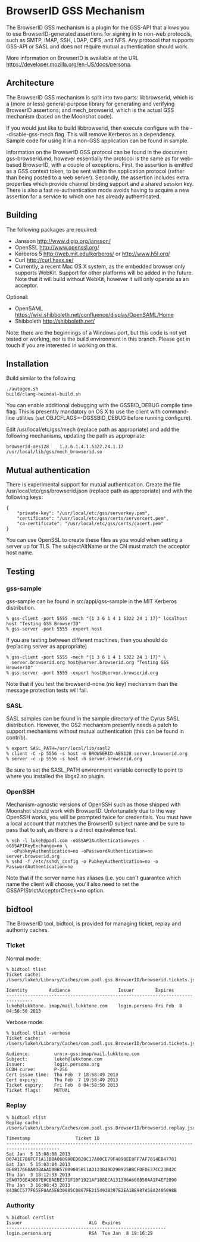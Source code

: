 # BrowserID GSS Mechanism

The BrowserID GSS mechanism is a plugin for the GSS-API that allows you to use
BrowserID-generated assertions for signing in to non-web protocols, such as
SMTP, IMAP, SSH, LDAP, CIFS, and NFS. Any protocol that supports GSS-API or
SASL and does not require mutual authentication should work.

More information on BrowserID is available at the URL
<https://developer.mozilla.org/en-US/docs/persona>.

## Architecture

The BrowserID GSS mechanism is split into two parts: libbrowserid, which is a
(more or less) general-purpose library for generating and verifying BrowserID
assertions; and mech\_browserid, which is the actual GSS mechanism (based on
the Moonshot code).

If you would just like to build libbrowserid, then execute configure with the
--disable-gss-mech flag. This will remove Kerberos as a dependency. Sample code
for using it in a non-GSS application can be found in sample.

Information on the BrowserID GSS protocol can be found in the document
gss-browserid.md, however essentially the protocol is the same as for web-based
BrowserID, with a couple of exceptions. First, the assertion is emitted as a
GSS context token, to be sent within the application protocol (rather than
being posted to a web server). Secondly, the assertion includes extra
properties which provide channel binding support and a shared session key.
There is also a fast re-authentication mode avoids having to acquire a new
assertion for a service to which one has already authenticated.

## Building

The following packages are required:

* Jansson <http://www.digip.org/jansson/>
* OpenSSL <http://www.openssl.org/>
* Kerberos 5 <http://web.mit.edu/kerberos/> or <http://www.h5l.org/>
* Curl <http://curl.haxx.se/>
* Currently, a recent Mac OS X system, as the embedded browser only supports
  WebKit. Support for other platforms will be added in the future. Note that
  it will build without WebKit, however it will only operate as an acceptor.

Optional:

* OpenSAML <https://wiki.shibboleth.net/confluence/display/OpenSAML/Home>
* Shibboleth <http://shibboleth.net/>

Note: there are the beginnings of a Windows port, but this code is not yet
tested or working, nor is the build environment in this branch. Please get in
touch if you are interested in working on this.

## Installation

Build similar to the following:

    ./autogen.sh
    build/clang-heimdal-build.sh

You can enable additional debugging with the GSSBID\_DEBUG compile time flag.
This is presently mandatory on OS X to use the client with command-line
utilities (set OBJCFLAGS=-DGSSBID\_DEBUG before running configure).

Edit /usr/local/etc/gss/mech (replace path as appropriate) and add the
following mechanisms, updating the path as appropriate:

    browserid-aes128    1.3.6.1.4.1.5322.24.1.17 /usr/local/lib/gss/mech_browserid.so

## Mutual authentication

There is experimental support for mutual authentication. Create the file
/usr/local/etc/gss/browserid.json (replace path as appropriate) and with
the following keys:

    {
        "private-key": "/usr/local/etc/gss/serverkey.pem",
        "certificate": "/usr/local/etc/gss/certs/servercert.pem",
        "ca-certificate": "/usr/local/etc/gss/certs/cacert.pem"
    }

You can use OpenSSL to create these files as you would when setting a server up
for TLS. The subjectAltName or the CN must match the acceptor host name.

## Testing

### gss-sample

gss-sample can be found in src/appl/gss-sample in the MIT Kerberos
distribution.

    % gss-client -port 5555 -mech "{1 3 6 1 4 1 5322 24 1 17}" localhost host "Testing GSS BrowserID"
    % gss-server -port 5555 -export host

If you are testing between different machines, then you should do (replacing
server as appropriate)

    % gss-client -port 5555 -mech "{1 3 6 1 4 1 5322 24 1 17}" \
      server.browserid.org host@server.browserid.org "Testing GSS BrowserID"
    % gss-server -port 5555 -export host@server.browserid.org

Note that if you test the browserid-none (no key) mechanism than the message
protection tests will fail.

### SASL

SASL samples can be found in the sample directory of the Cyrus SASL
distribution. However, the GS2 mechanism presently needs a patch to support
mechanisms without mutual authentication (this can be found in contrib).

    % export SASL_PATH=/usr/local/lib/sasl2
    % client -C -p 5556 -s host -m BROWSERID-AES128 server.browserid.org
    % server -c -p 5556 -s host -h server.browserid.org

Be sure to set the SASL\_PATH environment variable correctly to point to where
you installed the libgs2.so plugin.

### OpenSSH

Mechanism-agnostic versions of OpenSSH such as those shipped with Moonshot
should work with BrowserID. Unfortunately due to the way OpenSSH works, you
will be prompted twice for credentials. You must have a local account that
matches the BrowserID subject name and be sure to pass that to ssh, as there is
a direct equivalence test.

    % ssh -l lukeh@padl.com -oGSSAPIAuthentication=yes -oGSSAPIKeyExchange=no \
      -oPubkeyAuthentication=no -oPasswordAuthentication=no server.browserid.org
    % sshd -f /etc/sshd\_config -o PubkeyAuthentication=no -o PasswordAuthentication=no

Note that if the server name has aliases (i.e. you can't guarantee which name
the client will choose, you'll also need to set the
GSSAPIStrictAcceptorCheck=no option.

## bidtool

The BrowserID tool, bidtool, is provided for managing ticket, replay and
authority caches.

### Ticket

Normal mode:

    % bidtool tlist 
    Ticket cache: /Users/lukeh/Library/Caches/com.padl.gss.BrowserID/browserid.tickets.json
    
    Identity        Audience                  Issuer        Expires                 
    --------------------------------------------------------------------------------
    lukeh@lukktone. imap/mail.lukktone.com    login.persona Fri Feb  8 04:58:50 2013

Verbose mode:

    % bidtool tlist -verbose
    Ticket cache: /Users/lukeh/Library/Caches/com.padl.gss.BrowserID/browserid.tickets.json

    Audience:         urn:x-gss:imap/mail.lukktone.com
    Subject:          lukeh@lukktone.com
    Issuer:           login.persona.org
    ECDH curve:       P-256
    Cert issue time:  Thu Feb  7 18:58:49 2013
    Cert expiry:      Thu Feb  7 19:58:49 2013
    Ticket expiry:    Fri Feb  8 04:58:50 2013
    Ticket flags:     MUTUAL

### Replay

    % bidtool rlist
    Replay cache:     /Users/lukeh/Library/Caches/com.padl.gss.BrowserID/browserid.replay.json

    Timestamp                 Ticket ID
    ------------------------------------------------------------------------------------------
    Sat Jan  5 15:08:08 2013  D0741E786FCF1A11BBA0609A0EDB20C17A00CE79F4890EE8FF7AF7014EB47781
    Sat Jan  5 15:03:04 2013  0E6817660A9DBAAAD0BB57009005B11AD123B49D29B925BBCFDFDE37CC23B42C
    Thu Jan  3 18:12:33 2013  28A07D0E43887E0CBAEBE371F10F1921AF188ECA131386A660B50AA1F4EF2890
    Thu Jan  3 16:08:43 2013  843BCC577F65EF0AA5E830885C0B67FE215493B397E2EA1BE987A58A2486098B

### Authority 

    % bidtool certlist
    Issuer                         ALG  Expires             
    ------------------------------------------------------------
    login.persona.org              RSA  Tue Jan  8 19:16:29 
